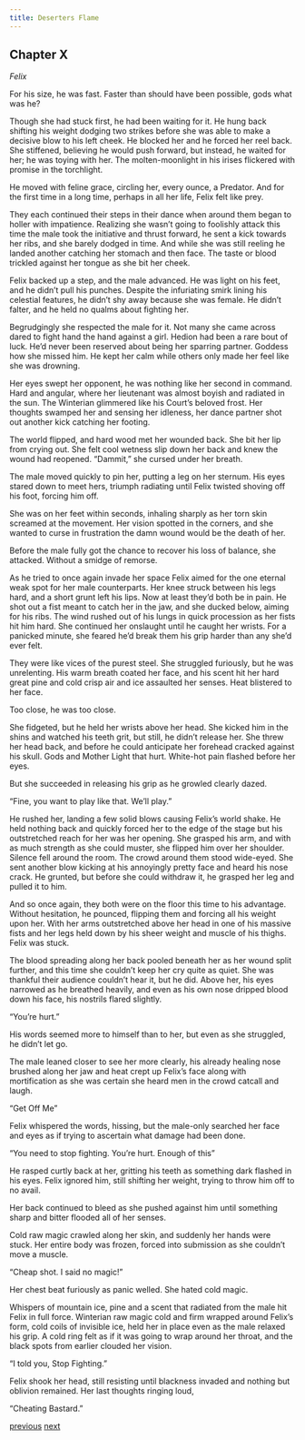 ```yaml
---
title: Deserters Flame
---
```

## Chapter X
*Felix*

For his size, he was fast. Faster than should have been possible, gods what was he?

Though she had stuck first, he had been waiting for it. He hung back shifting his weight dodging two strikes before she was able to make a decisive blow to his left cheek. He blocked her and he forced her reel back. She stiffened, believing he would push forward, but instead, he waited for her; he was toying
with her. The molten-moonlight in his irises flickered with promise in the torchlight. 

He moved with feline grace, circling her, every ounce, a Predator. And for the first time in a long time, perhaps in all her life, Felix felt like prey.

They each continued their steps in their dance when around them began to holler with impatience. Realizing she wasn’t going to foolishly attack this time the male took the initiative and thrust forward, he sent a kick towards her ribs, and she barely dodged in time. And while she was still reeling he landed another catching her stomach and then face. The taste or blood trickled against her
tongue as she bit her cheek.

Felix backed up a step, and the male advanced. He was light on his feet, and he didn’t pull his punches. Despite the infuriating smirk lining his celestial features, he didn’t shy away because she was female. He didn’t falter, and he held no qualms about fighting her. 

Begrudgingly she respected the male for it. Not
many she came across dared to fight hand the hand against a girl. Hedion had been a rare bout of luck. He’d never been reserved about being her sparring partner. Goddess how she missed him. He kept her calm while others only made her feel like she was drowning. 

Her eyes swept her opponent, he was nothing
like her second in command. Hard and angular, where her lieutenant was almost boyish and radiated in the sun. The Winterian glimmered like his Court’s beloved frost. Her thoughts swamped her and sensing her idleness, her dance partner shot out another kick catching her footing.

The world flipped, and hard wood met her wounded back. She bit her lip from crying out. She felt cool wetness slip down her back and knew the wound had reopened. “Dammit,” she cursed under her breath. 

The male moved quickly to pin her, putting a leg on her sternum. His eyes stared down to meet hers, triumph radiating until Felix twisted shoving off his foot, forcing him off.

She was on her feet within seconds, inhaling sharply as her torn skin screamed at the movement. Her vision spotted in the corners, and she wanted to curse in frustration the damn wound would be the death of her. 

Before the male fully got the chance to recover his loss of balance, she attacked. Without a smidge of remorse.

As he tried to once again invade her space Felix aimed for the one eternal weak spot for her male counterparts. Her knee struck between his legs hard, and a short grunt left his lips. Now at least they’d both be in pain.
He shot out a fist meant to catch her in the jaw, and she ducked below, aiming for his ribs. The wind rushed out of his lungs in quick procession as her fists hit him hard. She continued her onslaught until he caught her wrists. For a panicked minute, she feared he’d break them his grip harder than any she’d ever felt.

They were like vices of the purest steel. She struggled furiously, but he was unrelenting. His warm breath coated her face, and his scent hit her hard great pine and cold crisp air and ice assaulted her senses. Heat blistered
to her face. 

Too close, he was too close. 

She fidgeted, but he held her wrists
above her head. She kicked him in the shins and watched his teeth grit, but still,
he didn’t release her. She threw her head back, and before he could anticipate her
forehead cracked against his skull.
Gods and Mother Light that hurt. White-hot pain flashed before her eyes.

But she succeeded in releasing his grip as he growled clearly dazed.

“Fine, you want to play like that. We’ll play.”

He rushed her, landing a few solid blows causing Felix’s world shake. He held nothing back and quickly forced her to the edge of the stage but his outstretched reach for her was her opening. She grasped his arm, and with as
much strength as she could muster, she flipped him over her shoulder. Silence fell around the room. The crowd around them stood wide-eyed.
She sent another blow kicking at his annoyingly pretty face and heard his
nose crack. He grunted, but before she could withdraw it, he grasped her leg and
pulled it to him.

And so once again, they both were on the floor this time to his advantage. Without hesitation, he pounced, flipping them and forcing all his weight upon her. With her arms outstretched above her head in one of his massive fists and her legs held down by his sheer weight and muscle of his thighs. Felix was stuck.

The blood spreading along her back pooled beneath her as her wound split further, and this time she couldn’t keep her cry quite as quiet. She was thankful their audience couldn’t hear it, but he did. Above her, his eyes narrowed as he breathed heavily, and even as his own nose dripped blood down his face,
his nostrils flared slightly.

“You’re hurt.”

His words seemed more to himself than to her, but even as she struggled, he didn’t let go.

The male leaned closer to see her more clearly, his already healing nose brushed along her jaw and heat crept up Felix’s face along with mortification as she was certain she heard men in the crowd catcall and laugh.

“Get Off Me”

Felix whispered the words, hissing, but the male-only searched her face
and eyes as if trying to ascertain what damage had been done.

“You need to stop fighting. You’re hurt. Enough of this”

He rasped curtly back at her, gritting his teeth as something dark flashed
in his eyes. Felix ignored him, still shifting her weight, trying to throw him off to
no avail.

Her back continued to bleed as she pushed against him until something
sharp and bitter flooded all of her senses. 

Cold raw magic crawled along her skin,
and suddenly her hands were stuck. Her entire body was frozen, forced into submission as she couldn’t move a muscle.

“Cheap shot. I said no magic!”

Her chest beat furiously as panic welled. She hated cold magic. 

Whispers of mountain ice, pine and a scent that radiated from the male hit Felix in full
force. Winterian raw magic cold and firm wrapped around Felix’s form, cold
coils of invisible ice, held her in place even as the male relaxed his grip. A cold
ring felt as if it was going to wrap around her throat, and the black spots from
earlier clouded her vision.

“I told you, Stop Fighting.”

Felix shook her head, still resisting until blackness invaded and nothing
but oblivion remained. Her last thoughts ringing loud, 

“Cheating Bastard.”



[previous](desertflame-24.html)
[next](desertflame-26.html)
